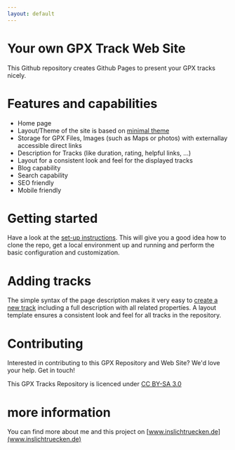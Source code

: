 ```yaml
---
layout: default
---
```


# Your own GPX Track Web Site

This Github repository creates Github Pages to present your GPX tracks nicely.


# Features and capabilities

* Home page
* Layout/Theme of the site is based on [minimal theme](https://github.com/pages-themes/minimal)
* Storage for GPX Files, Images (such as Maps or photos) with externallay accessible direct links
* Description for Tracks (like duration, rating, helpful links, ...)
* Layout for a consistent look and feel for the displayed tracks
* Blog capability
* Search capability
* SEO friendly
* Mobile friendly


# Getting started

Have a look at the [set-up instructions](./general/set-up-instructions.html). This will give you a good idea how to clone the repo, get a local environment up and running and perform the basic configuration and customization.


# Adding tracks

The simple syntax of the page description makes it very easy to [create a new track](./general/how-to-add-tracks.html) including a full description with all related properties.
A layout template ensures a consistent look and feel for all tracks in the repository.


# Contributing

Interested in contributing to this GPX Repository and Web Site? We'd love your help. Get in touch!

This GPX Tracks Repository is licenced under [CC BY-SA 3.0](http://creativecommons.org/licenses/by-sa/3.0/>)


# more information

You can find more about me and this project on 
[www.inslichtruecken.de](www.inslichtruecken.de)




